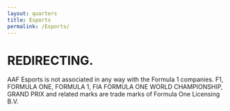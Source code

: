 ```yaml
---
layout: quarters
title: Esports
permalink: /Esports/
---
```


# REDIRECTING.

<script>
window.location.replace("https://esports.asfaltoascari.com/");
</script>

AAF Esports is not associated in any way with the Formula 1 companies. F1, FORMULA ONE, FORMULA 1, FIA FORMULA ONE WORLD CHAMPIONSHIP, GRAND PRIX and related marks are trade marks of Formula One Licensing B.V.
